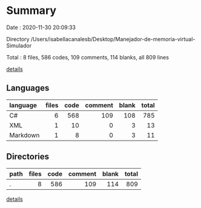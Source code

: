 # Summary

Date : 2020-11-30 20:09:33

Directory /Users/isabellacanalesb/Desktop/Manejador-de-memoria-virtual-Simulador

Total : 8 files,  586 codes, 109 comments, 114 blanks, all 809 lines

[details](details.md)

## Languages
| language | files | code | comment | blank | total |
| :--- | ---: | ---: | ---: | ---: | ---: |
| C# | 6 | 568 | 109 | 108 | 785 |
| XML | 1 | 10 | 0 | 3 | 13 |
| Markdown | 1 | 8 | 0 | 3 | 11 |

## Directories
| path | files | code | comment | blank | total |
| :--- | ---: | ---: | ---: | ---: | ---: |
| . | 8 | 586 | 109 | 114 | 809 |

[details](details.md)